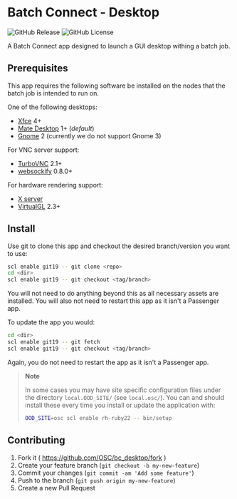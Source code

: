 # Batch Connect - Desktop

![GitHub Release](https://img.shields.io/github/release/osc/bc_desktop.svg)
![GitHub License](https://img.shields.io/github/license/osc/bc_desktop.svg)

A Batch Connect app designed to launch a GUI desktop withing a batch job.

## Prerequisites

This app requires the following software be installed on the nodes that the
batch job is intended to run on.

One of the following desktops:

- [Xfce](https://xfce.org/) 4+
- [Mate Desktop](https://mate-desktop.org/) 1+ (*default*)
- [Gnome](https://www.gnome.org/) 2 (currently we do not support Gnome 3)

For VNC server support:

- [TurboVNC](http://www.turbovnc.org/) 2.1+
- [websockify](https://github.com/novnc/websockify) 0.8.0+

For hardware rendering support:

- [X server](https://www.x.org/)
- [VirtualGL](http://www.virtualgl.org/) 2.3+

## Install

Use git to clone this app and checkout the desired branch/version you want to
use:

```sh
scl enable git19 -- git clone <repo>
cd <dir>
scl enable git19 -- git checkout <tag/branch>
```

You will not need to do anything beyond this as all necessary assets are
installed. You will also not need to restart this app as it isn't a Passenger
app.

To update the app you would:

```sh
cd <dir>
scl enable git19 -- git fetch
scl enable git19 -- git checkout <tag/branch>
```

Again, you do not need to restart the app as it isn't a Passenger app.

> **Note**
>
> In some cases you may have site specific configuration files under the
> directory `local.OOD_SITE/` (see `local.osc/`). You can and should install
> these every time you install or update the application with:
>
> ```sh
> OOD_SITE=osc scl enable rh-ruby22 -- bin/setup
> ```

## Contributing

1. Fork it ( https://github.com/OSC/bc_desktop/fork )
2. Create your feature branch (`git checkout -b my-new-feature`)
3. Commit your changes (`git commit -am 'Add some feature'`)
4. Push to the branch (`git push origin my-new-feature`)
5. Create a new Pull Request

